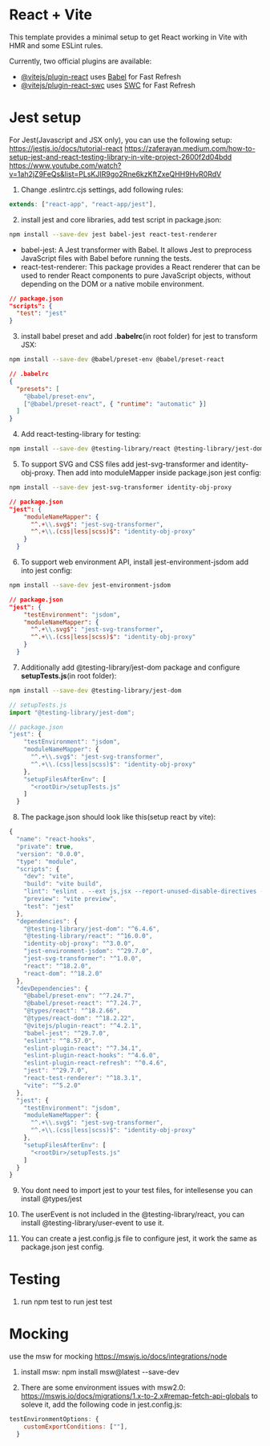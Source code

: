# React + Vite

This template provides a minimal setup to get React working in Vite with HMR and some ESLint rules.

Currently, two official plugins are available:

- [@vitejs/plugin-react](https://github.com/vitejs/vite-plugin-react/blob/main/packages/plugin-react/README.md) uses [Babel](https://babeljs.io/) for Fast Refresh
- [@vitejs/plugin-react-swc](https://github.com/vitejs/vite-plugin-react-swc) uses [SWC](https://swc.rs/) for Fast Refresh

# Jest setup

For Jest(Javascript and JSX only), you can use the following setup:
https://jestjs.io/docs/tutorial-react
https://zaferayan.medium.com/how-to-setup-jest-and-react-testing-library-in-vite-project-2600f2d04bdd
https://www.youtube.com/watch?v=1ah2jZ9FeQs&list=PLsKJIR9go2Rne6kzKftZxeQHH9HvR0RdV

1. Change .eslintrc.cjs settings, add following rules:

```js
extends: ["react-app", "react-app/jest"],
```

2. install jest and core libraries, add test script in package.json:

```bash
npm install --save-dev jest babel-jest react-test-renderer
```

- babel-jest: A Jest transformer with Babel. It allows Jest to preprocess JavaScript files with Babel before running the tests.
- react-test-renderer: This package provides a React renderer that can be used to render React components to pure JavaScript objects, without depending on the DOM or a native mobile environment.

```json
// package.json
"scripts": {
  "test": "jest"
}
```

3. install babel preset and add **.babelrc**(in root folder) for jest to transform JSX:

```bash
npm install --save-dev @babel/preset-env @babel/preset-react
```

```json
// .babelrc
{
  "presets": [
    "@babel/preset-env",
    ["@babel/preset-react", { "runtime": "automatic" }]
  ]
}
```

4. Add react-testing-library for testing:

```bash
npm install --save-dev @testing-library/react @testing-library/jest-dom
```

5. To support SVG and CSS files add jest-svg-transformer and identity-obj-proxy. Then add into moduleMapper inside package.json jest config:

```bash
npm install --save-dev jest-svg-transformer identity-obj-proxy
```

```json
// package.json
"jest": {
    "moduleNameMapper": {
      "^.+\\.svg$": "jest-svg-transformer",
      "^.+\\.(css|less|scss)$": "identity-obj-proxy"
    }
  }
```

6. To support web environment API, install jest-environment-jsdom add into jest config:

```bash
npm install --save-dev jest-environment-jsdom
```

```json
// package.json
"jest": {
    "testEnvironment": "jsdom",
    "moduleNameMapper": {
      "^.+\\.svg$": "jest-svg-transformer",
      "^.+\\.(css|less|scss)$": "identity-obj-proxy"
    }
  }
```

7. Additionally add @testing-library/jest-dom package and configure **setupTests.js**(in root folder):

```bash
npm install --save-dev @testing-library/jest-dom
```

```js
// setupTests.js
import "@testing-library/jest-dom";
```

```js
// package.json
"jest": {
    "testEnvironment": "jsdom",
    "moduleNameMapper": {
      "^.+\\.svg$": "jest-svg-transformer",
      "^.+\\.(css|less|scss)$": "identity-obj-proxy"
    },
    "setupFilesAfterEnv": [
      "<rootDir>/setupTests.js"
    ]
  }
```

8. The package.json should look like this(setup react by vite):

```js
{
  "name": "react-hooks",
  "private": true,
  "version": "0.0.0",
  "type": "module",
  "scripts": {
    "dev": "vite",
    "build": "vite build",
    "lint": "eslint . --ext js,jsx --report-unused-disable-directives --max-warnings 0",
    "preview": "vite preview",
    "test": "jest"
  },
  "dependencies": {
    "@testing-library/jest-dom": "^6.4.6",
    "@testing-library/react": "^16.0.0",
    "identity-obj-proxy": "^3.0.0",
    "jest-environment-jsdom": "^29.7.0",
    "jest-svg-transformer": "^1.0.0",
    "react": "^18.2.0",
    "react-dom": "^18.2.0"
  },
  "devDependencies": {
    "@babel/preset-env": "^7.24.7",
    "@babel/preset-react": "^7.24.7",
    "@types/react": "^18.2.66",
    "@types/react-dom": "^18.2.22",
    "@vitejs/plugin-react": "^4.2.1",
    "babel-jest": "^29.7.0",
    "eslint": "^8.57.0",
    "eslint-plugin-react": "^7.34.1",
    "eslint-plugin-react-hooks": "^4.6.0",
    "eslint-plugin-react-refresh": "^0.4.6",
    "jest": "^29.7.0",
    "react-test-renderer": "^18.3.1",
    "vite": "^5.2.0"
  },
  "jest": {
    "testEnvironment": "jsdom",
    "moduleNameMapper": {
      "^.+\\.svg$": "jest-svg-transformer",
      "^.+\\.(css|less|scss)$": "identity-obj-proxy"
    },
    "setupFilesAfterEnv": [
      "<rootDir>/setupTests.js"
    ]
  }
}
```

9. You dont need to import jest to your test files, for intellesense you can install @types/jest

10. The userEvent is not included in the @testing-library/react, you can install @testing-library/user-event to use it.

11. You can create a jest.config.js file to configure jest, it work the same as package.json jest config.

# Testing

1. run npm test to run jest test

# Mocking

use the msw for mocking https://mswjs.io/docs/integrations/node

1. install msw: npm install msw@latest --save-dev

2. There are some environment issues with msw2.0:
   https://mswjs.io/docs/migrations/1.x-to-2.x#remap-fetch-api-globals
   to soleve it, add the following code in jest.config.js:

```js
testEnvironmentOptions: {
    customExportConditions: [""],
  }
```
